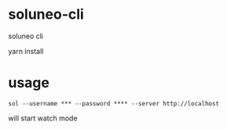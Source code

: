 # soluneo-cli
soluneo cli 

yarn install

# usage
```
sol --username *** --password **** --server http://localhost 
```
will start watch mode

